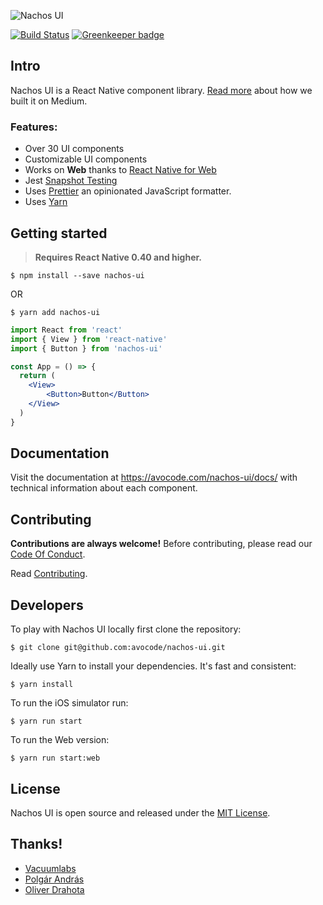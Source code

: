 ![Nachos UI](https://cldup.com/xHYkAezOnI.jpg)

[![Build Status](https://api.travis-ci.org/avocode/nachos-ui.svg?branch=master)](https://travis-ci.org/avocode/nachos-ui) [![Greenkeeper badge](https://badges.greenkeeper.io/nachos-ui/nachos-ui.svg)](https://greenkeeper.io/)

## Intro

Nachos UI is a React Native component library. [Read more](https://medium.com/avocode-stories/my-experience-of-building-nachos-ui-kit-for-react-native-c8307500b8a4#.sh5cvk242) about how we built it on Medium.

### Features:

- Over 30 UI components
- Customizable UI components
- Works on **Web** thanks to [React Native for Web](https://github.com/necolas/react-native-web)
- Jest [Snapshot Testing](http://facebook.github.io/jest/docs/snapshot-testing.html)
- Uses [Prettier](https://github.com/jlongster/prettier) an opinionated JavaScript formatter.
- Uses [Yarn](https://yarnpkg.com/)


## Getting started

> **Requires React Native 0.40 and higher.**

```
$ npm install --save nachos-ui  
```

OR

```
$ yarn add nachos-ui
```

```jsx
import React from 'react'
import { View } from 'react-native'
import { Button } from 'nachos-ui'

const App = () => {
  return (
    <View>
    	<Button>Button</Button>
    </View>
  )
}
```


## Documentation


Visit the documentation at https://avocode.com/nachos-ui/docs/ with technical information about each component.


## Contributing

**Contributions are always welcome!** Before contributing, please read our [Code Of Conduct](https://github.com/avocode/nachos-ui/blob/master/CODE_OF_CONDUCT.md).

Read [Contributing](https://github.com/avocode/nachos-ui/blob/master/CONTRIBUTING.md).


## Developers

To play with Nachos UI locally first clone the repository:

```
$ git clone git@github.com:avocode/nachos-ui.git
```

Ideally use Yarn to install your dependencies. It's fast and consistent:

```
$ yarn install
```

To run the iOS simulator run:

```
$ yarn run start
```

To run the Web version:

```
$ yarn run start:web
```


## License

Nachos UI is open source and released under the [MIT License](https://github.com/avocode/nachos-ui/blob/master/LICENSE).

## Thanks!

- [Vacuumlabs](https://vacuumlabs.com/)
- [Polgár András](https://github.com/azazdeaz)
- [Oliver Drahota](https://github.com/csidro)
